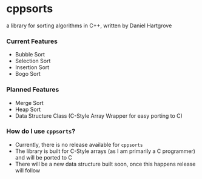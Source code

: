 # cppsorts
a library for sorting algorithms in C++, written by Daniel Hartgrove

### Current Features
- Bubble Sort
- Selection Sort
- Insertion Sort
- Bogo Sort

### Planned Features
- Merge Sort
- Heap Sort
- Data Structure Class (C-Style Array Wrapper for easy porting to C)

### How do I use `cppsorts`?
- Currently, there is no release available for `cppsorts`
- The library is built for C-Style arrays (as I am primarily a C programmer) and will be ported to C
- There will be a new data structure built soon, once this happens release will follow
